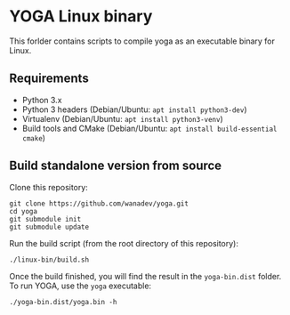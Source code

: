 # YOGA Linux binary

This forlder contains scripts to compile yoga as an executable binary for Linux.

## Requirements

* Python 3.x
* Python 3 headers (Debian/Ubuntu: `apt install python3-dev`)
* Virtualenv (Debian/Ubuntu: `apt install python3-venv`)
* Build tools and CMake (Debian/Ubuntu: `apt install build-essential cmake`)


## Build standalone version from source

Clone this repository:

    git clone https://github.com/wanadev/yoga.git
    cd yoga
    git submodule init
    git submodule update

Run the build script (from the root directory of this repository):

    ./linux-bin/build.sh

Once the build finished, you will find the result in the `yoga-bin.dist` folder. To run YOGA, use the `yoga` executable:

    ./yoga-bin.dist/yoga.bin -h
